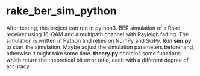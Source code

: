 rake_ber_sim_python
===================
After testing, this project can run in python3.
BER simulation of a Rake receiver using 16-QAM and a multipath channel with Rayleigh fading. The simulation is written in Python and relies on NumPy and SciPy. Run **sim.py** to start the simulation. Maybe adjust the simulation parameters beforehand, otherwise it might take some time. **theory.py** contains some functions which return the theoretical bit error ratio, each with a different degree of accuracy.
